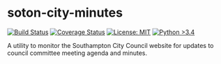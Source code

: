 soton-city-minutes
==================

[![Build Status](https://travis-ci.org/mnestis/soton-city-minutes.svg?branch=master)](https://travis-ci.org/mnestis/soton-city-minutes)
[![Coverage Status](https://coveralls.io/repos/github/mnestis/soton-city-minutes/badge.svg?branch=master)](https://coveralls.io/github/mnestis/soton-city-minutes?branch=master)
[![License: MIT](https://img.shields.io/badge/License-MIT-blue.svg)](https://opensource.org/licenses/MIT)
[![Python >3.4](https://img.shields.io/badge/Python-3.4%2C%203.5%2C%203.6-blue.svg)](https://www.python.org)

A utility to monitor the Southampton City Council website for updates to council committee meeting agenda and minutes.
